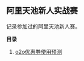 ## 阿里天池新人实战赛
记录参加过的阿里天池新人赛。

**目录**
1. [o2o优惠券使用预测](https://github.com/linfang010/alitianchi/tree/master/o2o)
